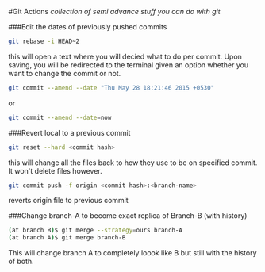 #Git Actions
<i>collection of semi advance stuff you can do with git</i>

###Edit the dates of previously pushed commits
```bash
git rebase -i HEAD~2
```
this will open a text where you will decied what to do per commit. Upon saving, you will be redirected to the terminal given an option whether you want to change the commit or not.
```bash
git commit --amend --date "Thu May 28 18:21:46 2015 +0530"
```
or
```bash
git commit --amend --date=now
```

###Revert local to a previous commit
```bash
git reset --hard <commit hash>
```
this will change all the files back to how they use to be on specified commit. It won't delete files however.
```bash
git commit push -f origin <commit hash>:<branch-name>
```
reverts origin file to previous commit

###Change branch-A to become exact replica of Branch-B (with history)
```bash
(at branch B)$ git merge --strategy=ours branch-A
(at branch A)$ git merge branch-B
```
This will change branch A to completely loook like B but still with the history of both.


